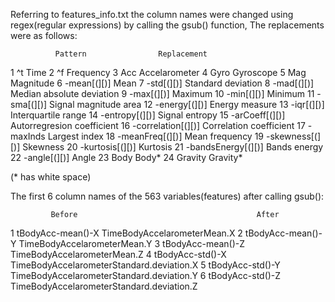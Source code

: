 Referring to features_info.txt the column names were changed using regex(regular expressions) by calling the gsub() function, The replacements were as follows:

              Pattern                Replacement
              
1                  ^t                       Time
2                  ^f                  Frequency
3                 Acc              Accelarometer
4                Gyro                  Gyroscope
5                 Mag                  Magnitude
6         -mean[(][)]                       Mean
7          -std[(][)]         Standard deviation
8          -mad[(][)]  Median absolute deviation
9          -max[(][)]                    Maximum
10         -min[(][)]                    Minimum
11         -sma[(][)]      Signal magnitude area
12      -energy[(][)]             Energy measure
13         -iqr[(][)]        Interquartile range
14     -entropy[(][)]             Signal entropy
15     -arCoeff[(][)] Autorregresion coefficient
16 -correlation[(][)]    Correlation coefficient
17           -maxInds              Largest index
18    -meanFreq[(][)]             Mean frequency
19    -skewness[(][)]                   Skewness
20    -kurtosis[(][)]                   Kurtosis
21 -bandsEnergy[(][)]               Bands energy
22       -angle[(][)]                      Angle
23               Body                      Body*
24            Gravity                   Gravity*

(* has white space)

The first 6 column names of the 563 variables(features) after calling gsub():

             Before                                        After

1 tBodyAcc-mean()-X                  TimeBodyAccelarometerMean.X
2 tBodyAcc-mean()-Y                  TimeBodyAccelarometerMean.Y
3 tBodyAcc-mean()-Z                  TimeBodyAccelarometerMean.Z
4  tBodyAcc-std()-X    TimeBodyAccelarometerStandard.deviation.X
5  tBodyAcc-std()-Y    TimeBodyAccelarometerStandard.deviation.Y
6  tBodyAcc-std()-Z    TimeBodyAccelarometerStandard.deviation.Z
